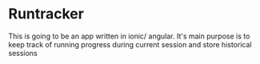 # Runtracker
This is going to be an app written in ionic/ angular. It's main purpose is to keep track of running progress during current session and store historical sessions